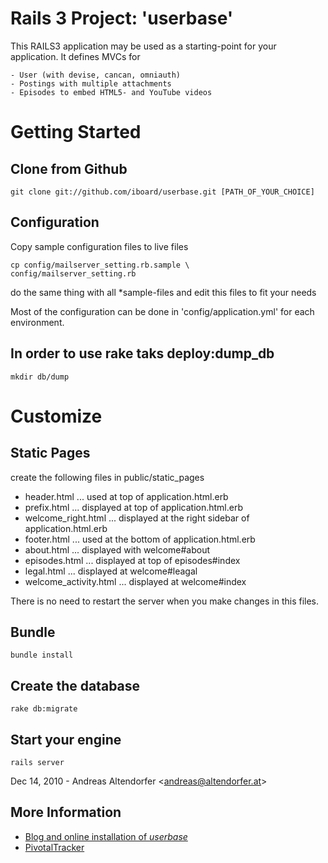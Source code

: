 # Rails 3 Project: 'userbase'

This RAILS3 application may be used as a starting-point for your application.
It defines MVCs for

    - User (with devise, cancan, omniauth)
    - Postings with multiple attachments
    - Episodes to embed HTML5- and YouTube videos

# Getting Started

## Clone from Github

    git clone git://github.com/iboard/userbase.git [PATH_OF_YOUR_CHOICE]
    
## Configuration

Copy sample configuration files to live files

    cp config/mailserver_setting.rb.sample \
    config/mailserver_setting.rb
    

do the same thing with all *sample-files and edit this files to fit your needs

Most of the configuration can be done in 'config/application.yml' for each environment.

## In order to use rake taks deploy:dump_db

    mkdir db/dump

# Customize


## Static Pages
create the following files in public/static_pages

  - header.html ... used at top of application.html.erb
  - prefix.html ... displayed at top of application.html.erb
  - welcome_right.html ... displayed at the right sidebar of application.html.erb
  - footer.html ... used at the bottom of application.html.erb
  - about.html  ... displayed with welcome#about
  - episodes.html ... displayed at top of episodes#index
  - legal.html ... displayed at welcome#leagal
  - welcome_activity.html ... displayed at welcome#index

There is no need to restart the server when you make changes in this files.

## Bundle

    bundle install
    
## Create the database

    rake db:migrate

## Start your engine

    rails server

Dec 14, 2010 - Andreas Altendorfer &lt;andreas@altendorfer.at&gt;

## More Information

- [Blog and online installation of _userbase_](http://iboard.cc/postings/tag/userbase)
- [PivotalTracker](http://www.pivotaltracker.com/projects/168147)
